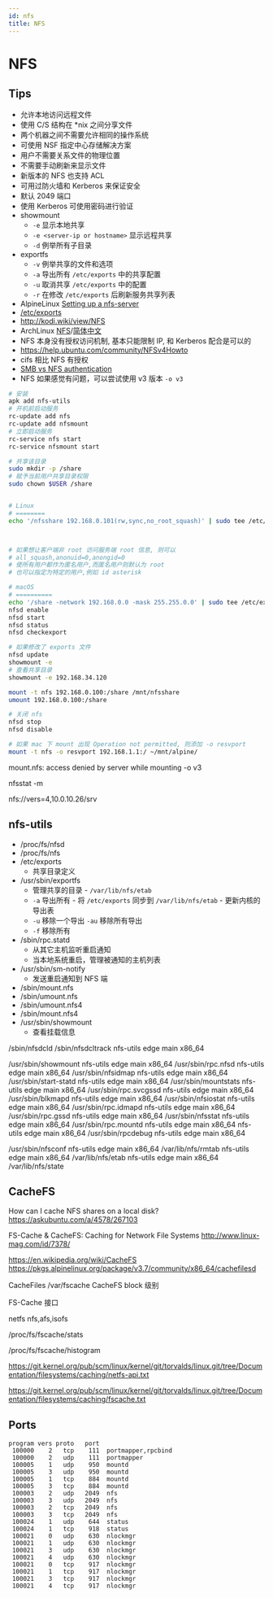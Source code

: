 ```yaml
---
id: nfs
title: NFS
---
```


# NFS
## Tips
* 允许本地访问远程文件
* 使用 C/S 结构在 \*nix 之间分享文件
* 两个机器之间不需要允许相同的操作系统
* 可使用 NSF 指定中心存储解决方案
* 用户不需要关系文件的物理位置
* 不需要手动刷新来显示文件
* 新版本的 NFS 也支持 ACL
* 可用过防火墙和 Kerberos 来保证安全
* 默认 2049 端口
* 使用 Kerberos 可使用密码进行验证
* showmount
  * `-e` 显示本地共享
  * `-e <server-ip or hostname>` 显示远程共享
  * `-d` 例举所有子目录
* exportfs
  * `-v` 例举共享的文件和选项
  * `-a` 导出所有 `/etc/exports` 中的共享配置
  * `-u` 取消共享 `/etc/exports` 中的配置
  * `-r` 在修改 `/etc/exports` 后刷新服务共享列表
* AlpineLinux [Setting up a nfs-server](https://wiki.alpinelinux.org/wiki/Setting_up_a_nfs-server)
* [/etc/exports](https://access.redhat.com/documentation/en-US/Red_Hat_Enterprise_Linux/5/html/Deployment_Guide/s1-nfs-server-config-exports.html)
* http://kodi.wiki/view/NFS
* ArchLinux [NFS](https://wiki.archlinux.org/index.php/NFS)/[简体中文](https://wiki.archlinux.org/index.php/NFS_(简体中文))
* NFS 本身没有授权访问机制, 基本只能限制 IP, 和 Kerberos 配合是可以的
* https://help.ubuntu.com/community/NFSv4Howto
* cifs 相比 NFS 有授权
* [SMB vs NFS authentication](https://serverfault.com/q/597254/190601)
* NFS 如果感觉有问题，可以尝试使用 v3 版本 `-o v3`

```bash
# 安装
apk add nfs-utils
# 开机前启动服务
rc-update add nfs
rc-update add nfsmount
# 立即启动服务
rc-service nfs start
rc-service nfsmount start

# 共享该目录
sudo mkdir -p /share
# 赋予当前用户共享目录权限
sudo chown $USER /share


# Linux
# ========
echo '/nfsshare 192.168.0.101(rw,sync,no_root_squash)' | sudo tee /etc/exports



# 如果想让客户端非 root 访问服务端 root 信息, 则可以
# all_squash,anonuid=0,anongid=0
# 使所有用户都作为匿名用户,而匿名用户则默认为 root
# 也可以指定为特定的用户,例如 id asterisk

# macOS
# ==========
echo '/share -network 192.168.0.0 -mask 255.255.0.0' | sudo tee /etc/exports
nfsd enable
nfsd start
nfsd status
nfsd checkexport

# 如果修改了 exports 文件
nfsd update
showmount -e
# 查看共享目录
showmount -e 192.168.34.120

mount -t nfs 192.168.0.100:/share /mnt/nfsshare
umount 192.168.0.100:/share

# 关闭 nfs
nfsd stop
nfsd disable

# 如果 mac 下 mount 出现 Operation not permitted, 则添加 -o resvport
mount -t nfs -o resvport 192.168.1.1:/ ~/mnt/alpine/
```

mount.nfs: access denied by server while mounting
-o v3


nfsstat -m

nfs://vers=4,10.0.10.26/srv

## nfs-utils
* /proc/fs/nfsd
* /proc/fs/nfs
* /etc/exports
  * 共享目录定义
* /usr/sbin/exportfs
  * 管理共享的目录 - `/var/lib/nfs/etab`
  * `-a` 导出所有 - 将 `/etc/exports` 同步到 `/var/lib/nfs/etab` - 更新内核的导出表
  * `-u` 移除一个导出 `-au` 移除所有导出
  * `-f` 移除所有
* /sbin/rpc.statd
  * 从其它主机监听重启通知
  * 当本地系统重启，管理被通知的主机列表
* /usr/sbin/sm-notify
  * 发送重启通知到 NFS 端
* /sbin/mount.nfs
* /sbin/umount.nfs
* /sbin/umount.nfs4
* /sbin/mount.nfs4
* /usr/sbin/showmount
  * 查看挂载信息

/sbin/nfsdcld
/sbin/nfsdcltrack	nfs-utils	edge	main	x86_64

/usr/sbin/showmount	nfs-utils	edge	main	x86_64
/usr/sbin/rpc.nfsd	nfs-utils	edge	main	x86_64
/usr/sbin/nfsidmap	nfs-utils	edge	main	x86_64
/usr/sbin/start-statd	nfs-utils	edge	main	x86_64
/usr/sbin/mountstats	nfs-utils	edge	main	x86_64
/usr/sbin/rpc.svcgssd	nfs-utils	edge	main	x86_64
/usr/sbin/blkmapd	nfs-utils	edge	main	x86_64
/usr/sbin/nfsiostat	nfs-utils	edge	main	x86_64
/usr/sbin/rpc.idmapd	nfs-utils	edge	main	x86_64
/usr/sbin/rpc.gssd	nfs-utils	edge	main	x86_64
/usr/sbin/nfsstat	nfs-utils	edge	main	x86_64
/usr/sbin/rpc.mountd	nfs-utils	edge	main	x86_64
nfs-utils	edge	main	x86_64
/usr/sbin/rpcdebug	nfs-utils	edge	main	x86_64

/usr/sbin/nfsconf	nfs-utils	edge	main	x86_64
/var/lib/nfs/rmtab	nfs-utils	edge	main	x86_64
/var/lib/nfs/etab	nfs-utils	edge	main	x86_64
/var/lib/nfs/state



## CacheFS


How can I cache NFS shares on a local disk?
https://askubuntu.com/a/4578/267103


FS-Cache & CacheFS: Caching for Network File Systems
http://www.linux-mag.com/id/7378/

https://en.wikipedia.org/wiki/CacheFS
https://pkgs.alpinelinux.org/package/v3.7/community/x86_64/cachefilesd


CacheFiles /var/fscache
CacheFS block 级别

FS-Cache 接口

netfs nfs,afs,isofs

/proc/fs/fscache/stats

/proc/fs/fscache/histogram

https://git.kernel.org/pub/scm/linux/kernel/git/torvalds/linux.git/tree/Documentation/filesystems/caching/netfs-api.txt

https://git.kernel.org/pub/scm/linux/kernel/git/torvalds/linux.git/tree/Documentation/filesystems/caching/fscache.txt

## Ports

```
program vers proto   port
 100000    2   tcp    111  portmapper,rpcbind
 100000    2   udp    111  portmapper
 100005    1   udp    950  mountd
 100005    3   udp    950  mountd
 100005    1   tcp    884  mountd
 100005    3   tcp    884  mountd
 100003    2   udp   2049  nfs
 100003    3   udp   2049  nfs
 100003    2   tcp   2049  nfs
 100003    3   tcp   2049  nfs
 100024    1   udp    644  status
 100024    1   tcp    918  status
 100021    0   udp    630  nlockmgr
 100021    1   udp    630  nlockmgr
 100021    3   udp    630  nlockmgr
 100021    4   udp    630  nlockmgr
 100021    0   tcp    917  nlockmgr
 100021    1   tcp    917  nlockmgr
 100021    3   tcp    917  nlockmgr
 100021    4   tcp    917  nlockmgr
```
